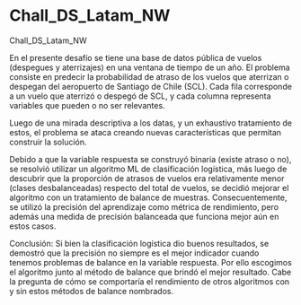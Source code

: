 # Chall_DS_Latam_NW
Chall_DS_Latam_NW

En el presente desafío se tiene una base de datos pública de vuelos (despegues y aterrizajes) en una ventana de tiempo de un año. El problema consiste en predecir la probabilidad de atraso de los vuelos que aterrizan o despegan del aeropuerto de Santiago de Chile (SCL). Cada fila corresponde a un vuelo que aterrizó o despegó de SCL, y cada columna representa variables que pueden o no ser relevantes.

Luego de una mirada descriptiva a los datas, y un exhaustivo tratamiento de estos, el problema se ataca creando nuevas características que permitan construir la solución.

Debido a que la variable respuesta se construyó binaria (existe atraso o no), se resolvió utilizar un algoritmo ML de clasificación logística, más luego de descubrir que la proporción de atrasos de vuelos era relativamente menor (clases desbalanceadas) respecto del total de vuelos, se decidió mejorar el algoritmo con un tratamiento de balance de muestras. Consecuentemente, se utilizó la precisión del aprendizaje como métrica de rendimiento, pero además una medida de precisión balanceada que funciona mejor aún en estos casos.

Conclusión: Si bien la clasificación logística dio buenos resultados, se demostró que la precisión no siempre es el mejor indicador cuando tenemos problemas de balance en la variable respuesta. Por ello escogimos el algoritmo junto al método de balance que brindó el mejor resultado. Cabe la pregunta de cómo se comportaría el rendimiento de otros algoritmos con y sin estos métodos de balance nombrados.
